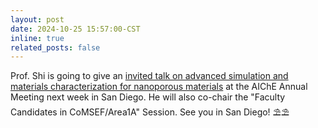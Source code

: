```yaml
---
layout: post
date: 2024-10-25 15:57:00-CST
inline: true
related_posts: false
---
```


Prof. Shi is going to give an [invited talk on advanced simulation and materials characterization for nanoporous materials](https://aiche.confex.com/aiche/2024/meetingapp.cgi/Paper/696367) at the AIChE Annual Meeting next week in San Diego. He will also co-chair the "Faculty Candidates in CoMSEF/Area1A" Session. See you in San Diego! ⛱️⛱️